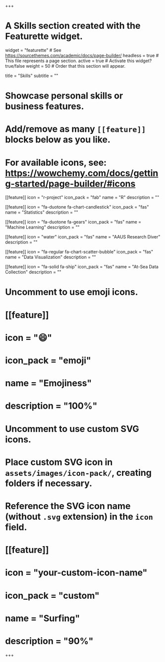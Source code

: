 +++
# A Skills section created with the Featurette widget.
widget = "featurette"  # See https://sourcethemes.com/academic/docs/page-builder/
headless = true  # This file represents a page section.
active = true  # Activate this widget? true/false
weight = 50  # Order that this section will appear.

title = "Skills"
subtitle = ""

# Showcase personal skills or business features.
# 
# Add/remove as many `[[feature]]` blocks below as you like.
# 
# For available icons, see: https://wowchemy.com/docs/getting-started/page-builder/#icons

[[feature]]
  icon = "r-project"
  icon_pack = "fab"
  name = "R"
  description = ""
  
[[feature]]
  icon = "fa-duotone fa-chart-candlestick"
  icon_pack = "fas"
  name = "Statistics"
  description = ""  
  
[[feature]]
  icon = "fa-duotone fa-gears"
  icon_pack = "fas"
  name = "Machine Learning"
  description = ""
  
[[feature]]
  icon = "water"
  icon_pack = "fas"
  name = "AAUS Research Diver"
  description = "" 
  
[[feature]]
  icon = "fa-regular fa-chart-scatter-bubble"
  icon_pack = "fas"
  name = "Data Visualization"
  description = ""  

[[feature]]
  icon = "fa-solid fa-ship"
  icon_pack = "fas"
  name = "At-Sea Data Collection"
  description = ""  

# Uncomment to use emoji icons.
# [[feature]]
#  icon = ":smile:"
#  icon_pack = "emoji"
#  name = "Emojiness"
#  description = "100%"  

# Uncomment to use custom SVG icons.
# Place custom SVG icon in `assets/images/icon-pack/`, creating folders if necessary.
# Reference the SVG icon name (without `.svg` extension) in the `icon` field.
# [[feature]]
#  icon = "your-custom-icon-name"
#  icon_pack = "custom"
#  name = "Surfing"
#  description = "90%"

+++
